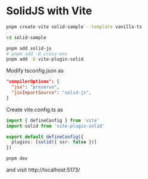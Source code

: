 # SolidJS with Vite

```bash
pnpm create vite solid-sample --template vanilla-ts
```

```bash
cd solid-sample
```

```bash
pnpm add solid-js
# pnpm add -D cross-env
pnpm add -D vite-plugin-solid
```

Modify tsconfig.json as
```json
"compilerOptions": {
  "jsx": "preserve",
  "jsxImportSource": "solid-js",
}
```

Create vite.config.ts as
```ts
import { defineConfig } from 'vite'
import solid from 'vite-plugin-solid'

export default defineConfig({
  plugins: [solid({ ssr: false })]
})
```

```bash
pnpm dev
```

and visit  http://localhost:5173/
